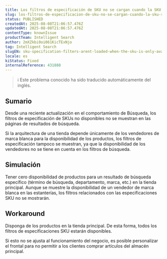 ```yaml
---
title: Los filtros de especificación de SKU no se cargan cuando la SKU sólo está disponible en un vendedor de etiqueta blanca
slug: los-filtros-de-especificacion-de-sku-no-se-cargan-cuando-la-sku-solo-esta-disponible-en-un-vendedor-de-etiqueta-blanca
status: PUBLISHED
createdAt: 2025-08-08T21:06:57.476Z
updatedAt: 2025-08-08T21:06:57.476Z
contentType: knownIssue
productTeam: Intelligent Search
author: 2mXZkbi0oi061KicTExNjo
tag: Intelligent Search
slugEN: sku-specification-filters-arent-loaded-when-the-sku-is-only-available-in-a-whitelabel-seller
locale: es
kiStatus: Fixed
internalReference: 431888
---
```


>ℹ️ Este problema conocido ha sido traducido automáticamente del inglés.

## Sumario


Desde una reciente actualización en el comportamiento de Búsqueda, los filtros de especificación de SKUs no disponibles no se muestran en las páginas de resultados de búsqueda.

Si la arquitectura de una tienda depende únicamente de los vendedores de marca blanca para la disponibilidad de los productos, los filtros de especificación tampoco se muestran, ya que la disponibilidad de los vendedores no se tiene en cuenta en los filtros de búsqueda.

## Simulación


Tener cero disponibilidad de productos para un resultado de búsqueda específico (término de búsqueda, departamento, marca, etc.) en la tienda principal. Aunque se muestre la disponibilidad de un vendedor de marca blanca en las estanterías, los filtros relacionados con las especificaciones SKU no se mostrarán.

## Workaround


Disponga de los productos en la tienda principal. De esta forma, todos los filtros de especificaciones SKU estarán disponibles.

Si esto no se ajusta al funcionamiento del negocio, es posible personalizar el frontal para no permitir a los clientes comprar artículos del almacén principal.


